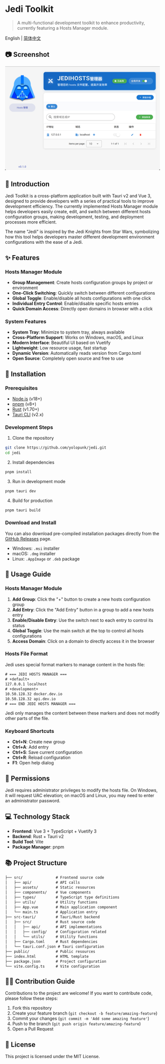 # Jedi Toolkit

> A multi-functional development toolkit to enhance productivity, currently featuring a Hosts Manager module.

English | [简体中文](README.md)

## 📷 Screenshot

![Jedi Toolkit Screenshot](public/screenshot.png)

## 📖 Introduction

Jedi Toolkit is a cross-platform application built with Tauri v2 and Vue 3, designed to provide developers with a series of practical tools to improve development efficiency. The currently implemented Hosts Manager module helps developers easily create, edit, and switch between different hosts configuration groups, making development, testing, and deployment processes more efficient.

The name "Jedi" is inspired by the Jedi Knights from Star Wars, symbolizing how this tool helps developers master different development environment configurations with the ease of a Jedi.

## ✨ Features

### Hosts Manager Module

- **Group Management**: Create hosts configuration groups by project or environment
- **One-Click Switching**: Quickly switch between different configurations
- **Global Toggle**: Enable/disable all hosts configurations with one click
- **Individual Entry Control**: Enable/disable specific hosts entries
- **Quick Domain Access**: Directly open domains in browser with a click

### System Features

- **System Tray**: Minimize to system tray, always available
- **Cross-Platform Support**: Works on Windows, macOS, and Linux
- **Modern Interface**: Beautiful UI based on Vuetify
- **Lightweight**: Low resource usage, fast startup
- **Dynamic Version**: Automatically reads version from Cargo.toml
- **Open Source**: Completely open source and free to use

## 🚀 Installation

### Prerequisites

- [Node.js](https://nodejs.org/) (v18+)
- [pnpm](https://pnpm.io/) (v8+)
- [Rust](https://www.rust-lang.org/) (v1.70+)
- [Tauri CLI](https://tauri.app/v2/guides/getting-started/prerequisites) (v2.x)

### Development Steps

1. Clone the repository

```bash
git clone https://github.com/yolopunk/jedi.git
cd jedi
```

2. Install dependencies

```bash
pnpm install
```

3. Run in development mode

```bash
pnpm tauri dev
```

4. Build for production

```bash
pnpm tauri build
```

### Download and Install

You can also download pre-compiled installation packages directly from the [GitHub Releases](https://github.com/yolopunk/jedi/releases) page.

- Windows: `.msi` installer
- macOS: `.dmg` installer
- Linux: `.AppImage` or `.deb` package

## 🔧 Usage Guide

### Hosts Manager Module

1. **Add Group**: Click the "+" button to create a new hosts configuration group
2. **Add Entry**: Click the "Add Entry" button in a group to add a new hosts entry
3. **Enable/Disable Entry**: Use the switch next to each entry to control its status
4. **Global Toggle**: Use the main switch at the top to control all hosts configurations
5. **Access Domain**: Click on a domain to directly access it in the browser

### Hosts File Format

Jedi uses special format markers to manage content in the hosts file:

```
# === JEDI HOSTS MANAGER ===
# +default+
127.0.0.1 localhost
# +development+
10.50.128.32 docker.dev.io
10.50.128.32 api.dev.io
# === END JEDI HOSTS MANAGER ===
```

Jedi only manages the content between these markers and does not modify other parts of the file.

### Keyboard Shortcuts

- **Ctrl+N**: Create new group
- **Ctrl+A**: Add entry
- **Ctrl+S**: Save current configuration
- **Ctrl+R**: Reload configuration
- **F1**: Open help dialog

## 🔐 Permissions

Jedi requires administrator privileges to modify the hosts file. On Windows, it will request UAC elevation; on macOS and Linux, you may need to enter an administrator password.

## 💻 Technology Stack

- **Frontend**: Vue 3 + TypeScript + Vuetify 3
- **Backend**: Rust + Tauri v2
- **Build Tool**: Vite
- **Package Manager**: pnpm

## 📚 Project Structure

```
├── src/               # Frontend source code
│   ├── api/           # API calls
│   ├── assets/        # Static resources
│   ├── components/    # Vue components
│   ├── types/         # TypeScript type definitions
│   ├── utils/         # Utility functions
│   ├── App.vue        # Main application component
│   └── main.ts        # Application entry
├── src-tauri/         # Tauri/Rust backend
│   ├── src/           # Rust source code
│   │   ├── api/       # API implementations
│   │   ├── config/    # Configuration related
│   │   └── utils/     # Utility functions
│   ├── Cargo.toml     # Rust dependencies
│   └── tauri.conf.json # Tauri configuration
├── public/            # Public resources
├── index.html         # HTML template
├── package.json       # Project configuration
└── vite.config.ts     # Vite configuration
```

## 👨‍💻 Contribution Guide

Contributions to the project are welcome! If you want to contribute code, please follow these steps:

1. Fork this repository
2. Create your feature branch (`git checkout -b feature/amazing-feature`)
3. Commit your changes (`git commit -m 'Add some amazing feature'`)
4. Push to the branch (`git push origin feature/amazing-feature`)
5. Open a Pull Request

## 📝 License

This project is licensed under the MIT License.
